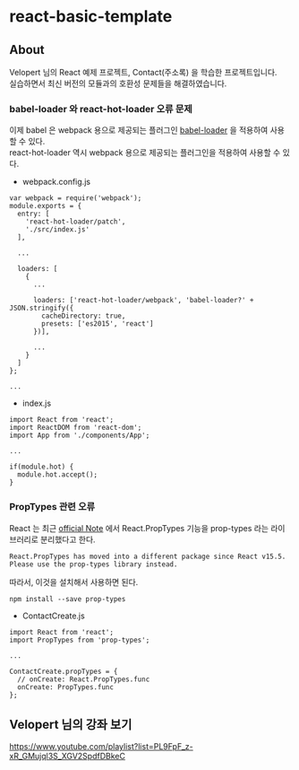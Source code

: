 # react-basic-template

## About
Velopert 님의 React 예제 프로젝트, Contact(주소록) 을 학습한 프로젝트입니다.  
실습하면서 최신 버전의 모듈과의 호환성 문제들을 해결하였습니다.

### babel-loader 와 react-hot-loader 오류 문제
이제 babel 은 webpack 용으로 제공되는 플러그인 [babel-loader](https://github.com/babel/babel-loader) 을 적용하여 사용할 수 있다.  
react-hot-loader 역시 webpack 용으로 제공되는 플러그인을 적용하여 사용할 수 있다.
* webpack.config.js
```
var webpack = require('webpack');
module.exports = {
  entry: [
    'react-hot-loader/patch',
    './src/index.js'
  ],

  ...

  loaders: [
    {
      ...

      loaders: ['react-hot-loader/webpack', 'babel-loader?' + JSON.stringify({
        cacheDirectory: true,
        presets: ['es2015', 'react']
      })],

      ...
    }
  ]
};

...
```
* index.js
```
import React from 'react';
import ReactDOM from 'react-dom';
import App from './components/App';

...

if(module.hot) {
  module.hot.accept();
}
```
### PropTypes 관련 오류
React 는 최근 [official Note](https://reactjs.org/docs/typechecking-with-proptypes.html) 에서 React.PropTypes 기능을 prop-types 라는 라이브러리로 분리했다고 한다.
```
React.PropTypes has moved into a different package since React v15.5.
Please use the prop-types library instead.
```
따라서, 이것을 설치해서 사용하면 된다.
```
npm install --save prop-types
```
* ContactCreate.js
```
import React from 'react';
import PropTypes from 'prop-types';

...

ContactCreate.propTypes = {
  // onCreate: React.PropTypes.func
  onCreate: PropTypes.func
};
```

## Velopert 님의 강좌 보기
https://www.youtube.com/playlist?list=PL9FpF_z-xR_GMujql3S_XGV2SpdfDBkeC
